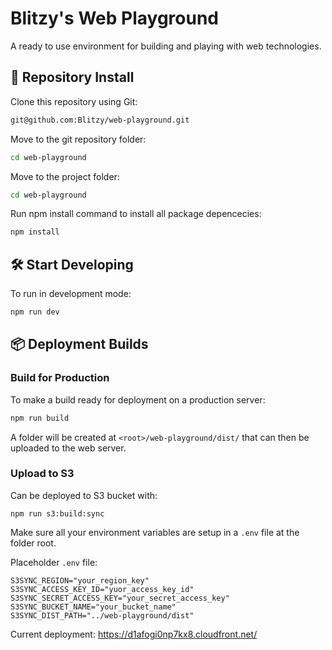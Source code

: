 # Blitzy's Web Playground

A ready to use environment for building and playing with web technologies.

## 💾 Repository Install

Clone this repository using Git:

```zsh
git@github.com:Blitzy/web-playground.git
```

Move to the git repository folder:

```zsh
cd web-playground
```

Move to the project folder:

```zsh
cd web-playground
```

Run npm install command to install all package depencecies:

```zsh
npm install
```

## 🛠️ Start Developing

To run in development mode:

```zsh
npm run dev
```

## 📦 Deployment Builds

### Build for Production

To make a build ready for deployment on a production server:

```zsh
npm run build
```

A folder will be created at `<root>/web-playground/dist/` that can then be uploaded to the web server.

### Upload to S3

Can be deployed to S3 bucket with:

```plaintext
npm run s3:build:sync
```

Make sure all your environment variables are setup in a `.env` file at the folder root.

Placeholder `.env` file:

```plaintext
S3SYNC_REGION="your_region_key"
S3SYNC_ACCESS_KEY_ID="yuor_access_key_id"
S3SYNC_SECRET_ACCESS_KEY="your_secret_access_key"
S3SYNC_BUCKET_NAME="your_bucket_name"
S3SYNC_DIST_PATH="../web-playground/dist"
```

Current deployment: <https://d1afogi0np7kx8.cloudfront.net/>
